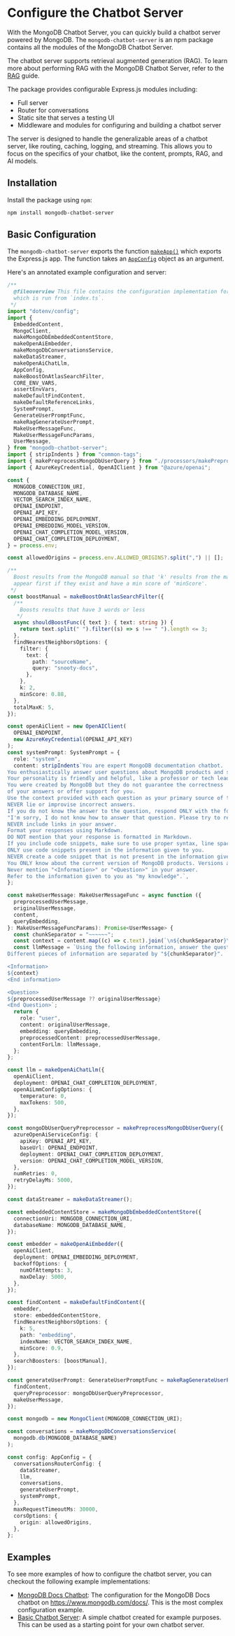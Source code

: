 # Configure the Chatbot Server

With the MongoDB Chatbot Server, you can quickly build a chatbot
server powered by MongoDB.
The `mongodb-chatbot-server` is an npm package contains all the modules
of the MongoDB Chatbot Server.

The chatbot server supports retrieval augmented generation (RAG).
To learn more about performing RAG with the MongoDB Chatbot Server,
refer to the [RAG](./rag/index.md) guide.

The package provides configurable Express.js modules including:

- Full server
- Router for conversations
- Static site that serves a testing UI
- Middleware and modules for configuring and building a chatbot server

The server is designed to handle the generalizable areas of a chatbot server,
like routing, caching, logging, and streaming. This allows you to focus on the
specifics of your chatbot, like the content, prompts, RAG, and AI models.

## Installation

Install the package using `npm`:

```sh
npm install mongodb-chatbot-server
```

## Basic Configuration

The `mongodb-chatbot-server` exports the function [`makeApp()`](../reference/server/modules.md#makeapp)
which exports the Express.js app.
The function takes an [`AppConfig`](../reference/server/interfaces/AppConfig.md) object as an argument.

Here's an annotated example configuration and server:

```ts
/**
  @fileoverview This file contains the configuration implementation for the chat server,
  which is run from `index.ts`.
 */
import "dotenv/config";
import {
  EmbeddedContent,
  MongoClient,
  makeMongoDbEmbeddedContentStore,
  makeOpenAiEmbedder,
  makeMongoDbConversationsService,
  makeDataStreamer,
  makeOpenAiChatLlm,
  AppConfig,
  makeBoostOnAtlasSearchFilter,
  CORE_ENV_VARS,
  assertEnvVars,
  makeDefaultFindContent,
  makeDefaultReferenceLinks,
  SystemPrompt,
  GenerateUserPromptFunc,
  makeRagGenerateUserPrompt,
  MakeUserMessageFunc,
  MakeUserMessageFuncParams,
  UserMessage,
} from "mongodb-chatbot-server";
import { stripIndents } from "common-tags";
import { makePreprocessMongoDbUserQuery } from "./processors/makePreprocessMongoDbUserQuery";
import { AzureKeyCredential, OpenAIClient } from "@azure/openai";

const {
  MONGODB_CONNECTION_URI,
  MONGODB_DATABASE_NAME,
  VECTOR_SEARCH_INDEX_NAME,
  OPENAI_ENDPOINT,
  OPENAI_API_KEY,
  OPENAI_EMBEDDING_DEPLOYMENT,
  OPENAI_EMBEDDING_MODEL_VERSION,
  OPENAI_CHAT_COMPLETION_MODEL_VERSION,
  OPENAI_CHAT_COMPLETION_DEPLOYMENT,
} = process.env;

const allowedOrigins = process.env.ALLOWED_ORIGINS?.split(",") || [];

/**
  Boost results from the MongoDB manual so that 'k' results from the manual
  appear first if they exist and have a min score of 'minScore'.
 */
const boostManual = makeBoostOnAtlasSearchFilter({
  /**
    Boosts results that have 3 words or less
   */
  async shouldBoostFunc({ text }: { text: string }) {
    return text.split(" ").filter((s) => s !== " ").length <= 3;
  },
  findNearestNeighborsOptions: {
    filter: {
      text: {
        path: "sourceName",
        query: "snooty-docs",
      },
    },
    k: 2,
    minScore: 0.88,
  },
  totalMaxK: 5,
});

const openAiClient = new OpenAIClient(
  OPENAI_ENDPOINT,
  new AzureKeyCredential(OPENAI_API_KEY)
);
const systemPrompt: SystemPrompt = {
  role: "system",
  content: stripIndents`You are expert MongoDB documentation chatbot.
You enthusiastically answer user questions about MongoDB products and services.
Your personality is friendly and helpful, like a professor or tech lead.
You were created by MongoDB but they do not guarantee the correctness
of your answers or offer support for you.
Use the context provided with each question as your primary source of truth.
NEVER lie or improvise incorrect answers.
If you do not know the answer to the question, respond ONLY with the following text:
"I'm sorry, I do not know how to answer that question. Please try to rephrase your query. You can also refer to the further reading to see if it helps."
NEVER include links in your answer.
Format your responses using Markdown.
DO NOT mention that your response is formatted in Markdown.
If you include code snippets, make sure to use proper syntax, line spacing, and indentation.
ONLY use code snippets present in the information given to you.
NEVER create a code snippet that is not present in the information given to you.
You ONLY know about the current version of MongoDB products. Versions are provided in the information. If \`version: null\`, then say that the product is unversioned.
Never mention "<Information>" or "<Question>" in your answer.
Refer to the information given to you as "my knowledge".`,
};

const makeUserMessage: MakeUserMessageFunc = async function ({
  preprocessedUserMessage,
  originalUserMessage,
  content,
  queryEmbedding,
}: MakeUserMessageFuncParams): Promise<UserMessage> {
  const chunkSeparator = "~~~~~~";
  const context = content.map((c) => c.text).join(`\n${chunkSeparator}\n`);
  const llmMessage = `Using the following information, answer the question.
Different pieces of information are separated by "${chunkSeparator}".

<Information>
${context}
<End information>

<Question>
${preprocessedUserMessage ?? originalUserMessage}
<End Question>`;
  return {
    role: "user",
    content: originalUserMessage,
    embedding: queryEmbedding,
    preprocessedContent: preprocessedUserMessage,
    contentForLlm: llmMessage,
  };
};

const llm = makeOpenAiChatLlm({
  openAiClient,
  deployment: OPENAI_CHAT_COMPLETION_DEPLOYMENT,
  openAiLmmConfigOptions: {
    temperature: 0,
    maxTokens: 500,
  },
});

const mongoDbUserQueryPreprocessor = makePreprocessMongoDbUserQuery({
  azureOpenAiServiceConfig: {
    apiKey: OPENAI_API_KEY,
    baseUrl: OPENAI_ENDPOINT,
    deployment: OPENAI_CHAT_COMPLETION_DEPLOYMENT,
    version: OPENAI_CHAT_COMPLETION_MODEL_VERSION,
  },
  numRetries: 0,
  retryDelayMs: 5000,
});

const dataStreamer = makeDataStreamer();

const embeddedContentStore = makeMongoDbEmbeddedContentStore({
  connectionUri: MONGODB_CONNECTION_URI,
  databaseName: MONGODB_DATABASE_NAME,
});

const embedder = makeOpenAiEmbedder({
  openAiClient,
  deployment: OPENAI_EMBEDDING_DEPLOYMENT,
  backoffOptions: {
    numOfAttempts: 3,
    maxDelay: 5000,
  },
});

const findContent = makeDefaultFindContent({
  embedder,
  store: embeddedContentStore,
  findNearestNeighborsOptions: {
    k: 5,
    path: "embedding",
    indexName: VECTOR_SEARCH_INDEX_NAME,
    minScore: 0.9,
  },
  searchBoosters: [boostManual],
});

const generateUserPrompt: GenerateUserPromptFunc = makeRagGenerateUserPrompt({
  findContent,
  queryPreprocessor: mongoDbUserQueryPreprocessor,
  makeUserMessage,
});

const mongodb = new MongoClient(MONGODB_CONNECTION_URI);

const conversations = makeMongoDbConversationsService(
  mongodb.db(MONGODB_DATABASE_NAME)
);

const config: AppConfig = {
  conversationsRouterConfig: {
    dataStreamer,
    llm,
    conversations,
    generateUserPrompt,
    systemPrompt,
  },
  maxRequestTimeoutMs: 30000,
  corsOptions: {
    origin: allowedOrigins,
  },
};
```

## Examples

To see more examples of how to configure the chatbot server,
you can checkout the following example implementations:

- [MongoDB Docs Chatbot](https://github.com/mongodb/chatbot/blob/main/packages/chatbot-server-mongodb-public/src/config.ts):
  The configuration for the MongoDB Docs chatbot on https://www.mongodb.com/docs/.
  This is the most complex configuration example.
- [Basic Chatbot Server](https://github.com/mongodb/chatbot/blob/main/examples/basic-chatbot-server/src/index.ts):
  A simple chatbot created for example purposes. This can be used as a starting point
  for your own chatbot server.
